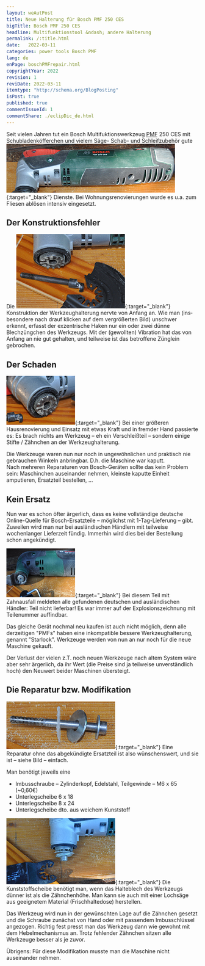 ```yaml
---
layout: weAutPost
title: Neue Halterung für Bosch PMF 250 CES
bigTitle: Bosch PMF 250 CES
headline: Multifunktionstool &ndash; andere Halterung
permalink: /:title.html
date:   2022-03-11
categories: power tools Bosch PMF
lang: de
enPage: boschPMFrepair.html
copyrightYear: 2022
revision: 1
reviDate: 2022-03-11
itemtype: "http://schema.org/BlogPosting"
isPost: true
published: true
commentIssueId: 1
commentShare: ./eclipDic_de.html
---
```

Seit vielen Jahren tut ein Bosch Multi&shy;fuktions&shy;werk&shy;zeug 
<abbr title="power multi function">PMF</abbr>&nbsp;250&nbsp;CES
mit Schub&shy;laden&shy;köffer&shy;chen und vielem Säge- Schab- 
und Schleif&shy;zubehör gute<!--more--> [<img 
src="\assets\images\postTooltime\pmf250cesKl.jpg" width="442" height="128" 
title="Bosch PMF 250 CES; click: groß"  alt="Bosch PMF 250 CES"
class="imgonright" />](\assets\images\postTooltime\pmf250ces.jpg "click: groß"){:target="_blank"}
 Dienste. Bei Wohnungs&shy;reno&shy;vierungen
wurde es u.a. zum Fliesen ablösen intensiv ein&shy;gesetzt.

## Der Konstruktionsfehler

Die [<img 
src="\assets\images\postTooltime\pmf250cesFehlerKl.jpg" width="285"
height="195" title="PMF 250 CES Konstruktionsfehler; click: groß"
alt="Bosch PMF 250 CES Konstruktionsfehler"
class="imgonleft" />](\assets\images\postTooltime\pmf250cesFehler.jpg
"click: groß"){:target="_blank"}
Konstruktion der Werkzeughalterung nervte von Anfang an. Wie man
(ins&shy;be&shy;son&shy;dere nach drauf klicken auf dem
ver&shy;größerten Bild) unschwer erkennt, erfasst der exzentrische Haken
nur ein oder zwei dünne
Blechzüngchen des Werkzeugs. Mit der (gewollten) Vibration hat das von 
Anfang an nie gut gehalten, und teilweise ist das betroffene Zünglein
gebrochen.  

## Der Schaden

[<img 
src="\assets\images\postTooltime\pmf250cesSchadenKl.jpg" width="180"
height="128" title="PMF 250 CES Zahnausfall; click: groß"
alt="Bosch PMF 250 CES Zahnausfall"
class="imgonright" />](\assets\images\postTooltime\pmf250cesSchaden.jpg
"click: groß"){:target="_blank"} Bei einer größeren Hausrenovierung 
und Einsatz mit etwas Kraft und in 
fremder Hand passierte es: Es brach nichts am Werkzeug &ndash; eh ein 
Verschleißteil &ndash; sondern einige Stifte / Zähnchen an 
der Werkzeughalterung.

Die Werkzeuge waren nun nur noch in ungewöhnlichen und praktisch
nie gebrauchen Winkeln anbringbar. D.h. die Maschine war kaputt.  
Nach mehreren Reparaturen von Bosch-Geräten sollte das
kein Problem sein: Maschinchen auseinander nehmen, kleinste kaputte Einheit
amputieren, Ersatzteil bestellen, ...

## Kein Ersatz

Nun war es schon öfter ärgerlich, dass es keine vollständige deutsche
Online-Quelle für Bosch-Ersatzteile &ndash; möglichst mit
1-Tag-Lieferung &ndash; gibt. Zuweilen wird man nur bei ausländischen
Händlern mit teilweise wochenlanger Lieferzeit fündig. Immerhin wird dies 
bei der Bestellung schon angekündigt.

[<img 
src="\assets\images\postTooltime\pmf220CE_starlockKl.jpg" width="180"
height="128" title="PMF 220 CE Starlock; click: groß"
alt="Bosch PMF PMF 220 CE Starlock"
class="imgonleft" />](\assets\images\postTooltime\pmf220CE_starlock.jpg
"click: groß"){:target="_blank"} Bei diesem Teil mit Zahnausfall 
meldeten alle gefundenen deutschen und ausländischen Händler: 
Teil nicht lieferbar! Es war immer auf der
Explosionszeichnung mit Teilenummer auffindbar.

Das gleiche Gerät nochmal neu kaufen ist auch nicht möglich, denn alle
derzeitigen "PMFs" haben eine inkompatible bessere Werkzeughalterung,
genannt "Starlock". Werkzeuge werden von nun an nur noch für die neue
Maschine gekauft.
 
Der Verlust der vielen z.T. noch neuen Werkzeuge nach
altem System wäre aber sehr ärgerlich, da ihr Wert (die Preise sind ja 
teilweise unverständlich hoch) den Neuwert beider Maschinen übersteigt. 

## Die Reparatur bzw. Modifikation

[<img 
src="\assets\images\postTooltime\pmf250cesReparatursatzKl.jpg" width="285"
height="125" title="PMF 250 CES Konstruktionsfehler; click: groß"
alt="Bosch PMF 250 CES Konstruktionsfehler"
class="imgonright" />](\assets\images\postTooltime\pmf250cesReparatursatz.jpg
"click: groß"){:target="_blank"} 
Eine Reparatur ohne das abgekündigte Ersatzteil ist also wünschenswert,
und sie ist &ndash; siehe Bild &ndash; einfach.

Man benötigt jeweils eine
 - Imbusschraube &ndash; Zylinderkopf, Edelstahl,
   Teilgewinde &ndash; M6 x 65 (~0,60€)
 - Unterlegscheibe 6 x 18
 - Unterlegscheibe 8 x 24
 - Unterlegscheibe dto. aus weichem Kunststoff

[<img 
src="\assets\images\postTooltime\pmf250cesModifiziertKl.jpg" width="285"
height="173" title="PMF 250 CES modifiziert; click: groß"
alt="Bosch PMF 250 CES modifiziert"
class="imgonleft" />](\assets\images\postTooltime\pmf250cesModifiziert.jpg
"click: groß"){:target="_blank"} Die Kunststoffscheibe benötigt man, wenn
das Halteblech des Werkzeugs dünner ist als die Zähnchenhöhe. Man kann 
sie auch mit einer Lochsäge aus geeignetem Material (Frischhaltedose)
herstellen.

Das Werkzeug wird nun in der gewünschten Lage auf die Zähnchen gesetzt und
die Schraube zunächst von Hand oder mit passendem Imbusschlüssel angezogen.
Richtig fest presst man das Werkzeug dann wie gewohnt mit dem
Hebelmechanismus an. Trotz fehlender Zähnchen sitzen alle Werkzeuge besser 
als je zuvor.

Übrigens: Für diese Modifikation musste man die Maschine nicht 
auseinander nehmen.

